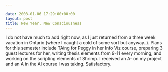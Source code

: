 ```yaml
---

date: 2003-01-06 17:29:00+00:00
layout: post
title: New Year, New Consciousness
---
```


I do not have much to add right now, as I just returned from a three week vacation in Ontario  (where I caught a cold of some sort but anyway..). Plans for this semester include TAing for Peggy in her Info Viz course, preparing 3 guest lectures for her, writing  thesis elements from 9-11 every morning, and working on the scripting elements of Shrimp.
I received an A- on my project and an A in the AI course I was taking. Satisfactory.
